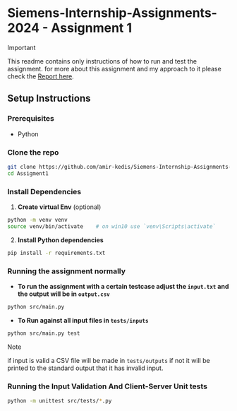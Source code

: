 # Siemens-Internship-Assignments-2024 - Assignment 1

> [!important]
> This readme contains only instructions of how to run and test the assignment.
> for more about this assignment and my approach to it please check the
> [Report here](./docs/report.pdf).

## Setup Instructions

### Prerequisites

- Python

### Clone the repo

```sh
git clone https://github.com/amir-kedis/Siemens-Internship-Assignments-2024.git
cd Assigment1
```

### Install Dependencies

1. **Create virtual Env** (optional)

```sh
python -m venv venv
source venv/bin/activate    # on win10 use `venv\Scripts\activate`
```

2. **Install Python dependencies**

```sh
pip install -r requirements.txt
```

### Running the assignment normally

- **To run the assignment with a certain testcase
  adjust the `input.txt` and the output will be in `output.csv`**

```sh
python src/main.py
```

- **To Run against all input files in `tests/inputs`**

```sh
python src/main.py test
```

> [!NOTE]
> if input is valid a CSV file will be made in `tests/outputs` if not it
> will be printed to the standard output that it has invalid input.

### Running the Input Validation And Client-Server Unit tests

```sh
python -m unittest src/tests/*.py
```

